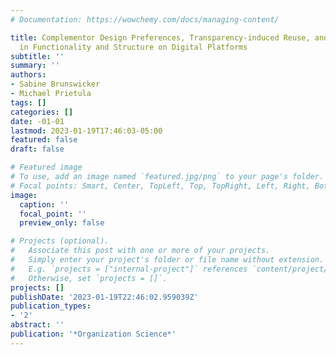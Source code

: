```yaml
---
# Documentation: https://wowchemy.com/docs/managing-content/

title: Complementor Design Preferences, Transparency-induced Reuse, and Innovation
  in Functionality and Structure on Digital Platforms
subtitle: ''
summary: ''
authors:
- Sabine Brunswicker
- Michael Prietula
tags: []
categories: []
date: -01-01
lastmod: 2023-01-19T17:46:03-05:00
featured: false
draft: false

# Featured image
# To use, add an image named `featured.jpg/png` to your page's folder.
# Focal points: Smart, Center, TopLeft, Top, TopRight, Left, Right, BottomLeft, Bottom, BottomRight.
image:
  caption: ''
  focal_point: ''
  preview_only: false

# Projects (optional).
#   Associate this post with one or more of your projects.
#   Simply enter your project's folder or file name without extension.
#   E.g. `projects = ["internal-project"]` references `content/project/deep-learning/index.md`.
#   Otherwise, set `projects = []`.
projects: []
publishDate: '2023-01-19T22:46:02.959039Z'
publication_types:
- '2'
abstract: ''
publication: '*Organization Science*'
---
```

